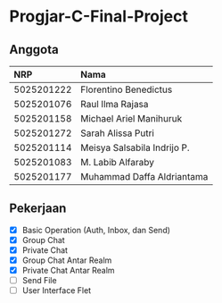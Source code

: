# Progjar-C-Final-Project
## Anggota

| NRP        | Nama                         |
| :--------- | :--------------------------- |
| 5025201222 | Florentino Benedictus        |
| 5025201076 | Raul Ilma Rajasa             |
| 5025201158 | Michael Ariel Manihuruk      |
| 5025201272 | Sarah Alissa Putri           |
| 5025201114 | Meisya Salsabila Indrijo P.  |
| 5025201083 | M. Labib Alfaraby            |
| 5025201177 | Muhammad Daffa Aldriantama   |

## Pekerjaan
-   [x] Basic Operation (Auth, Inbox, dan Send)
-   [x] Group Chat
-   [x] Private Chat
-   [x] Group Chat Antar Realm
-   [x] Private Chat Antar Realm
-   [ ] Send File
-   [ ] User Interface Flet
